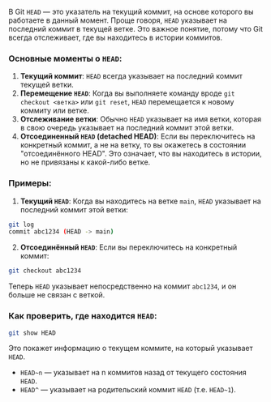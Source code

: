 В Git `HEAD` — это указатель на текущий коммит, на основе которого вы работаете в данный момент. Проще говоря, `HEAD` указывает на последний коммит в текущей ветке. Это важное понятие, потому что Git всегда отслеживает, где вы находитесь в истории коммитов.

### Основные моменты о `HEAD`:

1. **Текущий коммит**: `HEAD` всегда указывает на последний коммит текущей ветки.
2. **Перемещение `HEAD`**: Когда вы выполняете команду вроде `git checkout <ветка>` или `git reset`, `HEAD` перемещается к новому коммиту или ветке.
3. **Отслеживание ветки**: Обычно `HEAD` указывает на имя ветки, которая в свою очередь указывает на последний коммит этой ветки.
4. **Отсоединенный `HEAD` (detached HEAD)**: Если вы переключитесь на конкретный коммит, а не на ветку, то вы окажетесь в состоянии "отсоединённого HEAD". Это означает, что вы находитесь в истории, но не привязаны к какой-либо ветке.

### Примеры:

1. **Текущий `HEAD`**: Когда вы находитесь на ветке `main`, `HEAD` указывает на последний коммит этой ветки:
    
```bash
git log
commit abc1234 (HEAD -> main)
```
2. **Отсоединённый `HEAD`**: Если вы переключитесь на конкретный коммит:
```bash
git checkout abc1234
```
Теперь `HEAD` указывает непосредственно на коммит `abc1234`, и он больше не связан с веткой.

 ### Как проверить, где находится `HEAD`:
```bash
git show HEAD
```
Это покажет информацию о текущем коммите, на который указывает `HEAD`.

- `HEAD~n` — указывает на n коммитов назад от текущего состояния `HEAD`.
- `HEAD^` — указывает на родительский коммит `HEAD` (т.е. `HEAD~1`).
